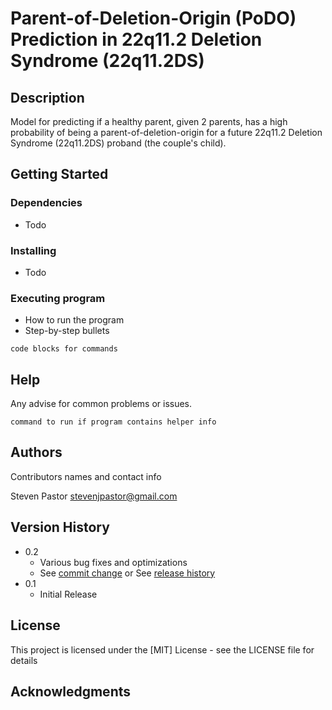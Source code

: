 # Parent-of-Deletion-Origin (PoDO) Prediction in 22q11.2 Deletion Syndrome (22q11.2DS)

## Description

Model for predicting if a healthy parent, given 2 parents, has a high probability of being a parent-of-deletion-origin for a future 22q11.2 Deletion Syndrome (22q11.2DS) proband (the couple's child).

## Getting Started

### Dependencies

* Todo

### Installing

* Todo

### Executing program

* How to run the program
* Step-by-step bullets
```
code blocks for commands
```

## Help

Any advise for common problems or issues.
```
command to run if program contains helper info
```

## Authors

Contributors names and contact info

Steven Pastor
stevenjpastor@gmail.com

## Version History

* 0.2
    * Various bug fixes and optimizations
    * See [commit change]() or See [release history]()
* 0.1
    * Initial Release

## License

This project is licensed under the [MIT] License - see the LICENSE file for details

## Acknowledgments
